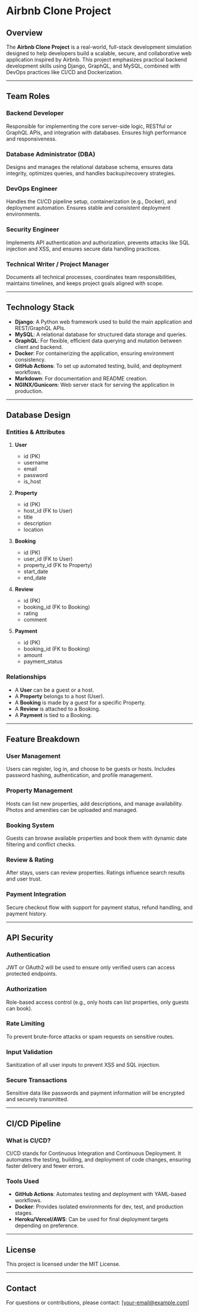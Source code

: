 # Airbnb Clone Project

## Overview
The **Airbnb Clone Project** is a real-world, full-stack development simulation designed to help developers build a scalable, secure, and collaborative web application inspired by Airbnb. This project emphasizes practical backend development skills using Django, GraphQL, and MySQL, combined with DevOps practices like CI/CD and Dockerization.

---

## Team Roles

### Backend Developer
Responsible for implementing the core server-side logic, RESTful or GraphQL APIs, and integration with databases. Ensures high performance and responsiveness.

### Database Administrator (DBA)
Designs and manages the relational database schema, ensures data integrity, optimizes queries, and handles backup/recovery strategies.

### DevOps Engineer
Handles the CI/CD pipeline setup, containerization (e.g., Docker), and deployment automation. Ensures stable and consistent deployment environments.

### Security Engineer
Implements API authentication and authorization, prevents attacks like SQL injection and XSS, and ensures secure data handling practices.

### Technical Writer / Project Manager
Documents all technical processes, coordinates team responsibilities, maintains timelines, and keeps project goals aligned with scope.

---

## Technology Stack

- **Django**: A Python web framework used to build the main application and REST/GraphQL APIs.
- **MySQL**: A relational database for structured data storage and queries.
- **GraphQL**: For flexible, efficient data querying and mutation between client and backend.
- **Docker**: For containerizing the application, ensuring environment consistency.
- **GitHub Actions**: To set up automated testing, build, and deployment workflows.
- **Markdown**: For documentation and README creation.
- **NGINX/Gunicorn**: Web server stack for serving the application in production.

---

## Database Design

### Entities & Attributes

1. **User**
   - id (PK)
   - username
   - email
   - password
   - is_host

2. **Property**
   - id (PK)
   - host_id (FK to User)
   - title
   - description
   - location

3. **Booking**
   - id (PK)
   - user_id (FK to User)
   - property_id (FK to Property)
   - start_date
   - end_date

4. **Review**
   - id (PK)
   - booking_id (FK to Booking)
   - rating
   - comment

5. **Payment**
   - id (PK)
   - booking_id (FK to Booking)
   - amount
   - payment_status

### Relationships
- A **User** can be a guest or a host.
- A **Property** belongs to a host (User).
- A **Booking** is made by a guest for a specific Property.
- A **Review** is attached to a Booking.
- A **Payment** is tied to a Booking.

---

## Feature Breakdown

### User Management
Users can register, log in, and choose to be guests or hosts. Includes password hashing, authentication, and profile management.

### Property Management
Hosts can list new properties, add descriptions, and manage availability. Photos and amenities can be uploaded and managed.

### Booking System
Guests can browse available properties and book them with dynamic date filtering and conflict checks.

### Review & Rating
After stays, users can review properties. Ratings influence search results and user trust.

### Payment Integration
Secure checkout flow with support for payment status, refund handling, and payment history.

---

## API Security

### Authentication
JWT or OAuth2 will be used to ensure only verified users can access protected endpoints.

### Authorization
Role-based access control (e.g., only hosts can list properties, only guests can book).

### Rate Limiting
To prevent brute-force attacks or spam requests on sensitive routes.

### Input Validation
Sanitization of all user inputs to prevent XSS and SQL injection.

### Secure Transactions
Sensitive data like passwords and payment information will be encrypted and securely transmitted.

---

## CI/CD Pipeline

### What is CI/CD?
CI/CD stands for Continuous Integration and Continuous Deployment. It automates the testing, building, and deployment of code changes, ensuring faster delivery and fewer errors.

### Tools Used
- **GitHub Actions**: Automates testing and deployment with YAML-based workflows.
- **Docker**: Provides isolated environments for dev, test, and production stages.
- **Heroku/Vercel/AWS**: Can be used for final deployment targets depending on preference.

---

## License
This project is licensed under the MIT License.

---

## Contact
For questions or contributions, please contact: [your-email@example.com]
